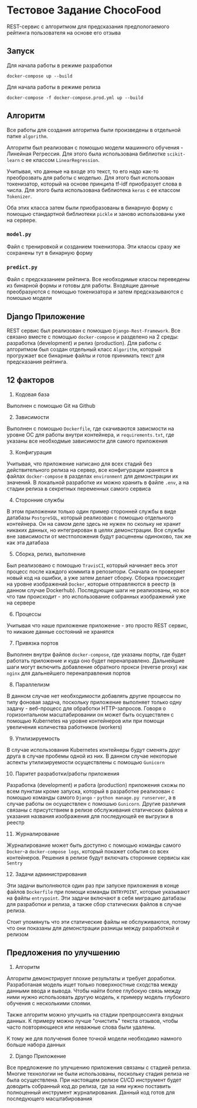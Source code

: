 # Тестовое Задание ChocoFood

REST-сервис с алгоритмом для предсказания предпологаемого рейтинга пользователя на основе его отзыва


## Запуск

Для начала работы в режиме разработки
```
docker-compose up --build
```

Для начала работы в режиме релиза
```
docker-compose -f docker-compose.prod.yml up --build 
```

## Алгоритм

Все работы для создания алгоритма были произведены в отдельной папке `algorithm`.

Алгоритм был реализован с помощью модели машинного обучения - Линейная Регрессия. Для этого была использована библиотке `scikit-learn` с ее классом `LinearRegression`.

Учитывая, что данные на входе это текст, то его надо как-то преоброзвать для работы с моделью. Для этого был использован токенизатор, который на основе принципа tf-idf приобразует слова в числа. Для этого была использована библиотека `keras` с ее классом `Tokenizer`.

Оба этих класса затем были приобразованы в бинарную форму с помощью стандартной библиотеки `pickle` и заново использованы уже на сервере.

### `model.py`

Файл с тренировкой и созданием токенизтора. Эти классы сразу же сохранены тут в бинарную форму

### `predict.py`

Файл с предсказанием рейтинга. Все необходимые классы переведены из бинарной формы и готовы для работы. Входящие данные преобразуются с помощью токенизатора и затем предсказываются с помошью модели

## Django Приложение

REST сервис был реализован с помощью `Django-Rest-Framework`. Все связано вместе с помощью `docker-compose` и разделено на 2 среды: разработка (development) и релиз (production). Для работы с алгоритмом был создан отдельный класс `Algorithm`, который прогружает все бинарные файлы и готов принимать текст для предсказания рейтинга.

## 12 факторов

1. Кодовая база

Выполнен с помощью Git на Github

2. Зависимости

Выполнен с помощью `Dockerfile`, где скачиваются зависмости на уровне ОС для работы внутри контейнера, и `requirements.txt`, где указаны все необходмые зависимости для самого приложения

3. Конфигурация

Учитывая, что приложение написано для всех стадий без действительного релиза на сервер, все конфигурации хранятся в файлах `docker-compose` в разделах `environment` для демонстрации их значений. В локальной разработке их можно хранить в файле `.env`, а на стадии релиза в секретных переменных самого сервиса

4. Сторонние службы

В этом приложении только один пример сторонней службы в виде датабазы `PostgreSQL`, который реалиозван с помощью отдельного контейнера. Он на самом деле здесь не нужен по скольку не хранит никаких данных, но интегрирован в целях демонстрации. Все службы вне зависимости от местположения будут расценены одиноково, так же как эта датабаза

5. Сборка, релиз, выполнение

Был реализовано с помощью `TravisCI`, который начинает весь этот процесс после каждого коммита в репозитори. Сначала он проверяет новый код на ошибки, а уже затем делает сборку. Сборка происходит на уровне изображений `Docker`, которые отправляются в реестр (в данном случае Dockerhub). Последующие шаги не реализованы, но все что там происходит - это использование собранных изображений уже на сервере

6. Процессы

Учитывая что наше приложение приложение - это просто REST сервис, то никакие данные состояний не хранятся

7. Привязка портов

Выполнен внутри файлов `docker-compose`, где указаны порты, где будет работать приложение и куда оно будет перенаправлено. Дальнейшие шаги могут включить добавление обратного прокси (reverse proxy) как `nginx` для дальнейшего перенаправления портов

8. Параллелизм

В данном случае нет необходимости добавлять другие процессы по типу фоновая задача, поскольку приложение выполняет только одну задачу - веб-процесс для обработки HTTP-запросов. Говоря о горизонтальном масштабировании он может быть осуществлен с помощью Kubernetes на уровне контейнеров или при помощи увеличения количества работников (workers)

9. Утилизируемость

В случае использования Kubernetes контейнеры будут сменять друг друга в случае пробемы одной из них. В данном случае некоторые аспекты утилизируемости осуществлены с помощью `Gunicorn`

10. Паритет разработки/работы приложения

Разработка (development) и работа (production) приложения схожы по всем пунктам кроме запуска, который в разработке реализован с помощью команды самого `Django` - `python manage.py runserver`, а в случае работы он осуществлен с помошью `Gunicorn`. Другие различия связаны с присутствием в релизе обслуживания статических файлов и указания названия изображения для последующей ее выгрузки в реестр

11. Журналирование

Журналирование может быть доступно с помощью команды самого `Docker`-а `docker-compose logs`, который покажет события со всех контейнеров. Решения в релизе будут включать сторонние сервисы как `Sentry`

12. Задачи администрирования

Эти задачи выполняются один раз при запуске приложения в конце файлов `Dockerfile` при помощи команды `ENTRYPOINT`, которые указывают на файлы `entrypoint`. Эти задачи включают в себя миграцию датабазы для разработки и релиза, а также сбор статических файлов в случае релиза. 

Стоит упомянуть что эти статические файлы не обслуживаются, потому что они показаны для демонстрации разницы между разработкой и релизом

## Предложения по улучшению

1. Алгоритм

Алгоритм демонстрирует плохие результаты и требует доработки. Разработаная модель ищет только поверхностные сходства между данными ввода и вывода. Чтобы найти более глубокую связь между ними нужно использовать другую модель, к примеру модель глубокого обучения с несколькими слоями. 

Также алгоритм можно улучшить на стадии препроцессинга входных данных. К примеру можно лучше "очистить" текста отзывов, чтобы часто повторяющиеся или неважные слова были удалены.

К тому же для получения более точной модели необходимо намного больше набора данных

2. Django Приложение

Все предложение по улучшению приложения связаны с стадией релиза. Многие технологии не были использованы, поскольку стадия релиза не была осуществлена. При настоящем релизе CI/CD инструмент будет доводить собранный код до релиза, где за ним нужно поставить полноценный инструмент журналирования. Данный код готов для последующего масштабирования